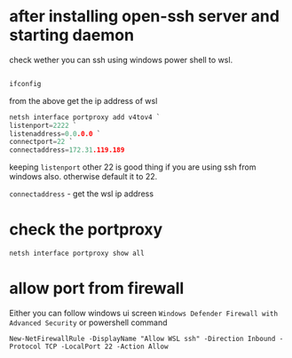 # after installing open-ssh server and starting daemon
check wether you can ssh using windows power shell to wsl.

```bash

ifconfig
```
from the above get the ip address of wsl 
```c
netsh interface portproxy add v4tov4 `
listenport=2222 `
listenaddress=0.0.0.0 `
connectport=22 `
connectaddress=172.31.119.189
```
keeping `listenport` other 22 is good thing if you are using ssh from windows also. otherwise default it to 22.

`connectaddress` - get the wsl ip address


# check the portproxy 

```
netsh interface portproxy show all
```

# allow port from firewall

Either you can follow windows ui screen `Windows Defender Firewall with Advanced Security` or powershell command


```
New-NetFirewallRule -DisplayName "Allow WSL ssh" -Direction Inbound -Protocol TCP -LocalPort 22 -Action Allow
```